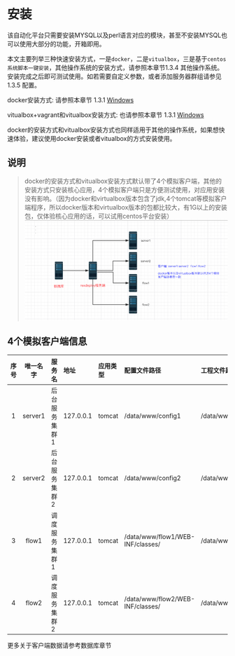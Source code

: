 # 安装

该自动化平台只需要安装MYSQL以及perl语言对应的模块，甚至不安装MYSQL也可以使用大部分的功能，开箱即用。

本文主要列举三种快速安装方式，一是`docker`，二是`vitualbox`，三是基于`centos系统脚本一键安装`，其他操作系统的安装方式，请参照本章节1.3.4 其他操作系统。安装完成之后即可测试使用。如若需要自定义参数，或者添加服务器群组请参见 1.3.5 配置。

docker安装方式: 请参照本章节 1.3.1 [Windows](https://github.com/LookingDreamer/Book-Rexdeploy/blob/master/an-zhuang/shi-yong-docker-an-zhuang.md)

vitualbox+vagrant和vitualbox安装方式: 也请参照本章节 1.3.1 [Windows](https://github.com/LookingDreamer/Book-Rexdeploy/blob/master/an-zhuang/shi-yong-docker-an-zhuang.md)

docker的安装方式和vitualbox安装方式也同样适用于其他的操作系统，如果想快速体验，建议使用docker安装或者vitualbox的方式安装使用。

## 说明

> docker的安装方式和vitualbox安装方式默认带了4个模拟客户端，其他的安装方式只安装核心应用，4个模拟客户端只是方便测试使用，对应用安装没有影响。（因为docker和virtualbox版本包含了jdk,4个tomcat等模拟客户端程序，所以docker版本和virtualbox版本的包都比较大，有1G以上的安装包，仅体验核心应用的话，可以试用centos平台安装）![](/assets/servermap.png)

## 4个模拟客户端信息

| 序号 | 唯一名字 | 服务名 | 地址 | 应用类型 | 配置文件路径 | 工程文件路径 | 进程关键词 | 应用启动脚本 | 分组名称 | 状态 |
| :---: | :---: | :--- | :--- | :--- | :--- | :--- | :--- | :--- | :--- | :---: |
| 1 | server1 | 后台服务集群1 | 127.0.0.1 | tomcat | /data/www/config1 | /data/www/html1 | tomcat-server1 | /etc/init.d/tomcat-server1 | server | 2 |
| 2 | server2 | 后台服务集群2 | 127.0.0.1 | tomcat | /data/www/config2 | /data/www/html2 | tomcat-server2 | /etc/init.d/tomcat-server2 | server | 2 |
| 3 | flow1 | 调度服务集群1 | 127.0.0.1 | tomcat | /data/www/flow1/WEB-INF/classes/ | /data/www/flow1 | tomcat-flow1 | /etc/init.d/tomcat-flow1 | flow | 1 |
| 4 | flow2 | 调度服务集群2 | 127.0.0.1 | tomcat | /data/www/flow2/WEB-INF/classes/ | /data/www/flow2 | tomcat-flow2 | /etc/init.d/tomcat-flow2 | flow | 1 |

更多关于客户端数据请参考数据库章节

